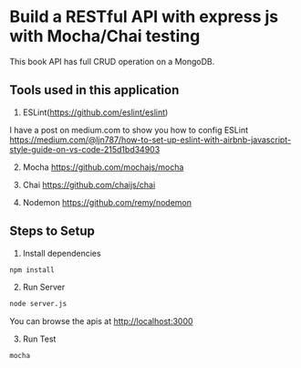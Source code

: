 # Build a RESTful API with express js with Mocha/Chai testing

This book API has full CRUD operation on a MongoDB.

## Tools used in this application

1. ESLint(https://github.com/eslint/eslint)

I have a post on medium.com to show you how to config ESLint <https://medium.com/@ljn787/how-to-set-up-eslint-with-airbnb-javascript-style-guide-on-vs-code-215d1bd34903>

2. Mocha <https://github.com/mochajs/mocha>

3. Chai <https://github.com/chaijs/chai>

4. Nodemon <https://github.com/remy/nodemon>

## Steps to Setup

1. Install dependencies

```bash
npm install
```

2. Run Server

```bash
node server.js
```

You can browse the apis at <http://localhost:3000>

3. Run Test

```bash
mocha
```
